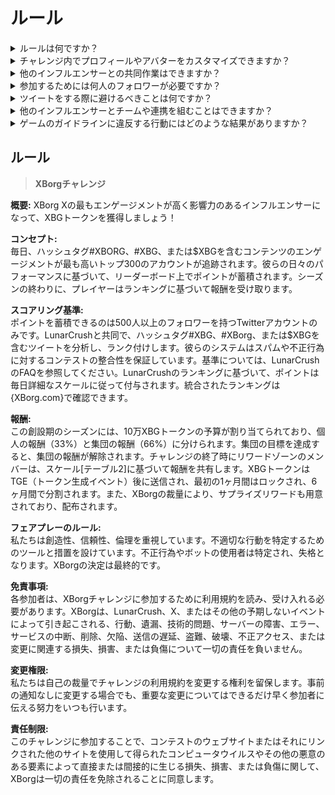 # ルール

<details>

<summary>ルールは何ですか？</summary>

[下にスクロールして](rules-test.md#rules)ください。参加者はすべて利用規約に同意していますので、それに補完されます。

</details>

<details>

<summary>チャレンジ内でプロフィールやアバターをカスタマイズできますか？</summary>

ゲーム中にXBorg.ggやTwitterでプロフィールやアバターをカスタマイズしても、LunarCrushを通じて収集されるデータには影響しません。データはTwitterのハンドル名とプロフィール画像ではなく、ツイートにリンクされています。

</details>

<details>

<summary>他のインフルエンサーとの共同作業はできますか？</summary>

もちろん、他のインフルエンサーとの共同作業は、ツイートのエンゲージメントを大幅に向上させ、プロジェクトの可視性を高めることができます。これらの共同作業がガイドラインに準拠している限り、推奨されます。

</details>

<details>

<summary>参加するためには何人のフォロワーが必要ですか？</summary>

誰でも参加できますが、Twitterのフォロワーが最低500人以上の場合にのみポイントがカウントされます。

</details>

<details>

<summary>ツイートをする際に避けるべきことは何ですか？</summary>

スパムを特定するためには、繰り返しの単語、関係のないハッシュタグ、および「ギブアウェイ」、「エアドロップ」、「スイープステークス」といった禁止用語など、いくつかの要素が考慮されます。詳細については、[https://lunarcrush.com/faq/how-does-lunarcrush-recognize-spam](https://lunarcrush.com/faq/how-does-lunarcrush-recognize-spam)を参照してください。

</details>

<details>

<summary>他のインフルエンサーとチームや連携を組むことはできますか？</summary>

もちろん、他のインフルエンサーとの共同作業は、ツイートのエンゲージメントを大幅に向上させ、プロジェクトの可視性を高めることができます。これらの共同作業がガイドラインに準拠している限り、推奨されます。

</details>

<details>

<summary>ゲームのガイドラインに違反する行動にはどのような結果がありますか？</summary>

LunarCrushにはさまざまな種類の不正行為を検出する自動システムがあります。検出されると、LunarCrushはあなたをインフルエンサーとして認識しなくなり、ポイントの蓄積が停止します。必要に応じて、コンテストからの失格もあり、報酬の受け取り資格も失います。

</details>

## **ルール**

> **XBorgチャレンジ**

**概要:** XBorg Xの最もエンゲージメントが高く影響力のあるインフルエンサーになって、XBGトークンを獲得しましょう！

**コンセプト:**\
毎日、ハッシュタグ#XBORG、#XBG、または$XBGを含むコンテンツのエンゲージメントが最も高いトップ300のアカウントが追跡されます。彼らの日々のパフォーマンスに基づいて、リーダーボード上でポイントが蓄積されます。シーズンの終わりに、プレイヤーはランキングに基づいて報酬を受け取ります。

**スコアリング基準:**\
ポイントを蓄積できるのは500人以上のフォロワーを持つTwitterアカウントのみです。LunarCrushと共同で、ハッシュタグ#XBG、#XBorg、または$XBGを含むツイートを分析し、ランク付けします。彼らのシステムはスパムや不正行為に対するコンテストの整合性を保証しています。基準については、LunarCrushのFAQを参照してください。LunarCrushのランキングに基づいて、ポイントは毎日詳細なスケールに従って付与されます。統合されたランキングは{XBorg.com}で確認できます。

**報酬:**\
この創設期のシーズンには、10万XBGトークンの予算が割り当てられており、個人の報酬（33%）と集団の報酬（66%）に分けられます。集団の目標を達成すると、集団の報酬が解除されます。チャレンジの終了時にリワードゾーンのメンバーは、スケール\[テーブル2]に基づいて報酬を共有します。XBGトークンはTGE（トークン生成イベント）後に送信され、最初の1ヶ月間はロックされ、6ヶ月間で分割されます。また、XBorgの裁量により、サプライズリワードも用意されており、配布されます。

**フェアプレーのルール:**\
私たちは創造性、信頼性、倫理を重視しています。不適切な行動を特定するためのツールと措置を設けています。不正行為やボットの使用者は特定され、失格となります。XBorgの決定は最終的です。

**免責事項:**\
各参加者は、XBorgチャレンジに参加するために利用規約を読み、受け入れる必要があります。XBorgは、LunarCrush、X、またはその他の予期しないイベントによって引き起こされる、行動、遺漏、技術的問題、サーバーの障害、エラー、サービスの中断、削除、欠陥、送信の遅延、盗難、破壊、不正アクセス、または変更に関連する損失、損害、または負傷について一切の責任を負いません。

**変更権限:**\
私たちは自己の裁量でチャレンジの利用規約を変更する権利を留保します。事前の通知なしに変更する場合でも、重要な変更についてはできるだけ早く参加者に伝える努力をいつも行います。

**責任制限:**\
このチャレンジに参加することで、コンテストのウェブサイトまたはそれにリンクされた他のサイトを使用して得られたコンピュータウイルスやその他の悪意のある要素によって直接または間接的に生じる損失、損害、または負傷に関して、XBorgは一切の責任を免除されることに同意します。